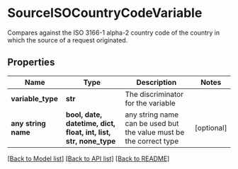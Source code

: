 # SourceISOCountryCodeVariable

Compares against the ISO 3166-1 alpha-2 country code of the country in which the source of a request originated. 

## Properties
Name | Type | Description | Notes
------------ | ------------- | ------------- | -------------
**variable_type** | **str** | The discriminator for the variable | 
**any string name** | **bool, date, datetime, dict, float, int, list, str, none_type** | any string name can be used but the value must be the correct type | [optional]

[[Back to Model list]](../README.md#documentation-for-models) [[Back to API list]](../README.md#documentation-for-api-endpoints) [[Back to README]](../README.md)


